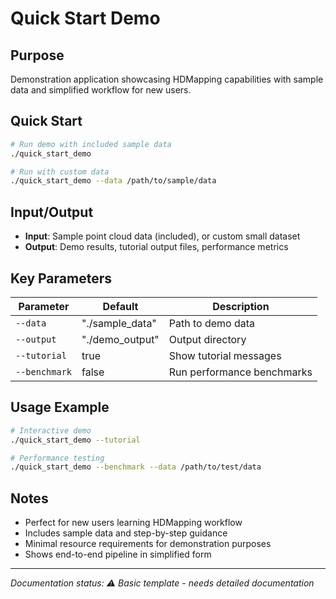 # Quick Start Demo

## Purpose
Demonstration application showcasing HDMapping capabilities with sample data and simplified workflow for new users.

## Quick Start
```bash
# Run demo with included sample data
./quick_start_demo

# Run with custom data
./quick_start_demo --data /path/to/sample/data
```

## Input/Output
- **Input**: Sample point cloud data (included), or custom small dataset
- **Output**: Demo results, tutorial output files, performance metrics

## Key Parameters
| Parameter | Default | Description |
|-----------|---------|-------------|
| `--data` | "./sample_data" | Path to demo data |
| `--output` | "./demo_output" | Output directory |
| `--tutorial` | true | Show tutorial messages |
| `--benchmark` | false | Run performance benchmarks |

## Usage Example
```bash
# Interactive demo
./quick_start_demo --tutorial

# Performance testing
./quick_start_demo --benchmark --data /path/to/test/data
```

## Notes
- Perfect for new users learning HDMapping workflow
- Includes sample data and step-by-step guidance
- Minimal resource requirements for demonstration purposes
- Shows end-to-end pipeline in simplified form

---
*Documentation status: ⚠️ Basic template - needs detailed documentation*

<!-- 
TODO for detailed documentation:
- [ ] Add tutorial workflow details
- [ ] Add sample data descriptions
- [ ] Add benchmark interpretation
- [ ] Add next steps guidance
-->
